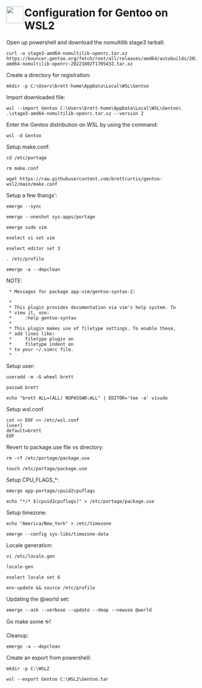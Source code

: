 # <img align="left" width="45" height="45" src="https://user-images.githubusercontent.com/1610100/194944104-53a1b3f0-81c5-4759-835d-9b3a8608f38e.png"> Configuration for Gentoo on WSL2

Open up powershell and download the nomultilib stage3 tarball:

```none
curl -o stage3-amd64-nomultilib-openrc.tar.xz https://bouncer.gentoo.org/fetch/root/all/releases/amd64/autobuilds/20221002T170543Z/stage3-amd64-nomultilib-openrc-20221002T170543Z.tar.xz
```

Create a directory for registration:

```none
mkdir -p C:\Users\brett-home\AppData\Local\WSL\Gentoo
```

Import downloaded file:

```none
wsl --import Gentoo C:\Users\brett-home\AppData\Local\WSL\Gentoo\ .\stage3-amd64-nomultilib-openrc.tar.xz --version 2
```

Enter the Gentoo distribution on WSL by using the command:

```none
wsl -d Gentoo
```

Setup make.conf:

```none
cd /etc/portage
```

```none
rm make.conf
```

```none
wget https://raw.githubusercontent.com/brettcurtis/gentoo-wsl2/main/make.conf
```

Setup a few thangs':

```none
emerge --sync
```

```none
emerge --oneshot sys-apps/portage
```

```none
emerge sudo vim
```

```none
eselect vi set vim
```

```none
eselect editor set 3
```

```none
. /etc/profile
```

```none
emerge -a --depclean
```

NOTE:

```none
 * Messages for package app-vim/gentoo-syntax-2:

 *
 * This plugin provides documentation via vim's help system. To
 * view it, use:
 *     :help gentoo-syntax
 *
 * This plugin makes use of filetype settings. To enable these,
 * add lines like:
 *     filetype plugin on
 *     filetype indent on
 * to your ~/.vimrc file.
 *
```

Setup user:

```none
useradd -m -G wheel brett
```

```none
passwd brett
```

```none
echo "brett ALL=(ALL) NOPASSWD:ALL" | EDITOR='tee -a' visudo
```

Setup wsl.conf

```none
cat << EOF >> /etc/wsl.conf
[user]
default=brett
EOF
```
Revert to package.use file vs directory:

```none
rm -rf /etc/portage/package.use
```

```none
touch /etc/portage/package.use
```

Setup CPU_FLAGS_*:

```none
emerge app-portage/cpuid2cpuflags
```

```none
echo "*/* $(cpuid2cpuflags)" > /etc/portage/package.use
```

Setup timezone:

```none
echo "America/New_York" > /etc/timezone
```

```none
emerge --config sys-libs/timezone-data
```

Locale generation:

```none
vi /etc/locale.gen
```

```none
locale-gen
```

```none
eselect locale set 6
```

```none
env-update && source /etc/profile
```

Updating the @world set:

```none
emerge --ask --verbose --update --deep --newuse @world
```

Go make some ☕!

Cleanup:

```none
emerge -a --depclean
```

Create an export from powershell:

```none
mkdir -p C:\WSL2
```

```none
wsl --export Gentoo C:\WSL2\Gentoo.tar
```
